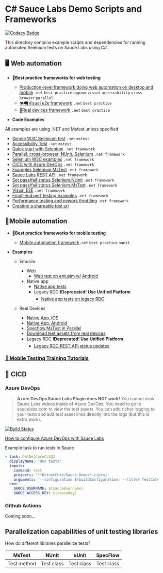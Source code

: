 # C# Sauce Labs Demo Scripts and Frameworks
[![Codacy Badge](https://api.codacy.com/project/badge/Grade/728698e058a04148a6a0da043ef7be1e)](https://app.codacy.com/gh/saucelabs-training/demo-csharp?utm_source=github.com&utm_medium=referral&utm_content=saucelabs-training/demo-csharp&utm_campaign=Badge_Grade_Dashboard)


This directory contains example scripts and dependencies for running automated Selenium tests on Sauce Labs using C#.

## 🖥 Web automation

* **🥇Best practice frameworks for web testing**
  * [Production-level framework doing web automation on desktop and mobile](./DotnetCore/Sauce.Demo/Core.BestPractices.Web) `.net` `best practice` `appium` `visual` `accessibility` `cross-browser` `parallel`
  * [👁‍🗨Visual e2e framework](./DotnetCore/Sauce.Demo/Core.BestPractices.Web/Tests/Desktop/VisualTests.cs) `.net` `best practice`
  * [📱Real devices framework](./DotnetCore/Sauce.Demo/Core.BestPractices.Web/Tests/Mobile) `.net` `best practice`
  
* **Code Examples**

All examples are using .NET and Mstest unless specified

  * [Simple W3C Selenium test](./DotnetCore/Sauce.Demo/Core.Selenium.Examples/SimpleSauceTests.cs) `.net` `mstest`
  * [Accessibility Test](./DotnetCore/Sauce.Demo/Core.Selenium.Examples/AxeAccesibility.cs) `.net` `mstest`
  * [Quick start with Selenium](./SauceExamples/SeleniumNunit/SimpleExamples/SimpleSauceTest.cs) `.net framework`
  * [Parallel, cross-browser, NUnit, Selenium](./SauceExamples/Web.Tests/BestPractices/test) `.net framework`
  * [Selenium W3C examples](./SauceExamples/Selenium4DotNetFramework/Selenium4SauceTests.cs) `.net framework`
  * [CICD with Azure DevOps](https://ultimateqa.com/tfs-vsts-and-azure-devops/#Sauce_Labs_with_Azure_DevOps) `.net framework`
  * [Examples,Selenium,MsTest](./SauceExamples/SeleniumMsTest) `.net framework`
  * [Sauce Labs REST API](./SauceExamples/SeleniumNunit/SimpleExamples/RestApiForVdc.cs) `.net framework`
  * [Set pass/fail status,Selenium,NUnit](https://github.com/saucelabs-training/demo-csharp/blob/5d7e8731e4120ae381d8ff14bcf58d672b3bc2fc/SauceExamples/Web.Tests/BestPractices/test/BaseTest.cs#L60) `.net framework`
  * [Set pass/fail status,Selenium,MsTest](https://github.com/saucelabs-training/demo-csharp/blob/5d7e8731e4120ae381d8ff14bcf58d672b3bc2fc/SauceExamples/SeleniumMsTest/ParallelTests/DataDriven/DataDrivenCrossBrowserParallelMethods.cs#L84) `.net framework`
  * [Visual E2E](./SauceExamples/SeleniumNunit/Visual) `.net framework`
  * [Front-end perf testing examples](./SauceExamples/SeleniumNunit/SaucePerformance/PerformanceDemo.cs) `.net framework`
  * [Performance testing and nework throttling](./SauceExamples/SeleniumNunit/SaucePerformance/CustomCapabilitiesTests.cs) `.net framework`
  * [Creating a shareable test url](https://github.com/saucelabs-training/demo-csharp/blob/88adafe1ce43c1497f3688c26b9f05534dde2246/DotnetCore/Sauce.Demo/Core.Selenium.Examples/SimpleSauceTests.cs#L62)


## 📱Mobile automation

* **🥇Best practice frameworks for mobile testing**
  * [Mobile automation framework](./SauceExamples/Core.Appium.MsTest.BestPractices)`.net` `best practice` `nunit`

* **Examples**
  * Emusim
    * Web
      * [Web test on emusim w/ Android](./SauceExamples/Core.Appium.MsTest.Scripts/Emusim/Browser/AndroidWebTests.cs)
    * Native app
      * [Native app tests](./SauceExamples/DotnetFramework/Appium/Appium4.NUnit.Scripts/RealDevices/NativeApp/UP)
      * Legacy RDC **❗️Deprecated! Use Unified Platform**
        * [Native app tests on legacy RDC](./SauceExamples/Core.Appium.MsTest.Scripts/RealDevices/NativeApp/LegacyRdc)
    
  * Real Devices
    * [Native App, IOS](./SauceExamples/DotnetFramework/Appium/Appium4.NUnit.Scripts/RealDevices/NativeApp/UP/GetStartedIos.cs)
    * [Native App, Android](./SauceExamples/DotnetFramework/Appium/Appium4.NUnit.Scripts/RealDevices/NativeApp/UP/AndroidAdvanced.cs)
    * [Specflow,MsTest in Parallel](./SauceExamples/DotnetCore/Core.Selenium4.MsTest.Scripts/SpecFlow)
    * [Download test assets from real devices](./SauceExamples/Core.Appium.MsTest.Scripts/RealDevices/NativeApp/DownloadAssets.cs)
    * Legacy RDC **❗️Deprecated! Use Unified Platform**
      * [Legacy RDC REST API status updates](./SauceExamples/Core.Appium.MsTest.Scripts/RealDevices/NativeApp/LegacyRdc/iOSExamples.cs)

### [📕 Mobile Testing Training Tutorials](https://github.com/saucelabs-training/demo-java/blob/master/TRAINING.md)


## 🚀 CICD

### Azure DevOps

> **Azure DevOps Sauce Labs Plugin does NOT work!** You cannot view Sauce Labs videos inside of Azure DevOps. You need to go to saucelabs.com to view the test assets. You can add richer logging to your tests and add test asset links directly into the logs (but this is extra work).

[![Build Status](https://dev.azure.com/nikolayadvolodkin/SauceExamples/_apis/build/status/ADO%20Desktop%20Tests?branchName=master)](https://dev.azure.com/nikolayadvolodkin/SauceExamples/_build/latest?definitionId=37&branchName=master)

[How to configure Azure DevOps with Sauce Labs](https://ultimateqa.com/tfs-vsts-and-azure-devops/#C_with_Sauce_Labs_and_Azure_DevOps)

Example task to run tests in Sauce
```yml
- task: DotNetCoreCLI@2
  displayName: 'Run tests'
  inputs:
    command: test
    projects: '**DotnetCore/Sauce.Demo/*.csproj'
    arguments: '--configuration $(buildConfiguration) --filter TestCategory=desktop'
  env:
    SAUCE_USERNAME: $(sauceUsername)
    SAUCE_ACCESS_KEY: $(sauceKey)
```

### Github Actions

Coming soon...


## Parallelization capabilities of unit testing libraries

How do different libraries parallelize tests?

|MsTest|NUnit|xUnit|SpecFlow|
|:-------------:|:-------------:|:-------------:|:-------------:|
|Test method|Test class|Test class|Test class|


